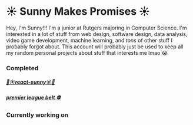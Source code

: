 # :sunny: Sunny Makes Promises :sunny:
Hey, I'm Sunny!!! I'm a junior at Rutgers majoring in Computer Science. I'm interested in a lot of stuff from web design, software design, data analysis, video game development, machine learning, and *tons* of other stuff I probably forgot about. This account will probably just be used to keep all my random personal projects about stuff that interests me lmao :sob:

### Completed
##### [:butterfly::sunny:react-sunny:sunny::hatched_chick:](https://github.com/sunnymakespromises/react-sunny)
##### [premier league belt :soccer:](https://eplb.xyz)

### Currently working on

<!---
sunnyfeelsfine/sunnyfeelsfine is a ✨ special ✨ repository because its `README.md` (this file) appears on your GitHub profile.
You can click the Preview link to take a look at your changes.
--->
